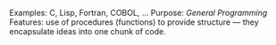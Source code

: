 Examples: C, Lisp, Fortran, COBOL, ...
Purpose: *General Programming*
Features: use of procedures (functions) to provide structure — they encapsulate ideas into one chunk of code.